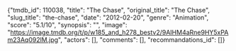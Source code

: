 {"tmdb_id": 110038, "title": "The Chase", "original_title": "The Chase", "slug_title": "the-chase", "date": "2012-02-20", "genre": "Animation", "score": "5.1/10", "synopsis": "", "image": "https://image.tmdb.org/t/p/w185_and_h278_bestv2/9AIHM4aRne9HY5xPAm23Aq092lM.jpg", "actors": [], "comments": [], "recommandations_id": []}